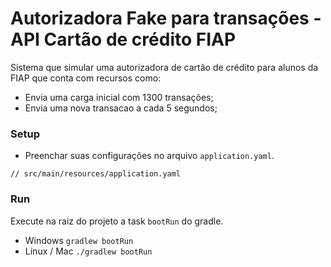 # Autorizadora Fake para transações - API Cartão de crédito FIAP

Sistema que simular uma autorizadora de cartão de crédito para alunos da FIAP que conta com recursos como:
- Envia uma carga inicial com 1300 transações;
- Envia uma nova transacao a cada 5 segundos;

### Setup

- Preenchar suas configurações no arquivo `application.yaml`.
```text
// src/main/resources/application.yaml
```
### Run
Execute na raiz do projeto a task `bootRun` do gradle.

- Windows
  `gradlew bootRun`
- Linux / Mac
  `./gradlew bootRun`
